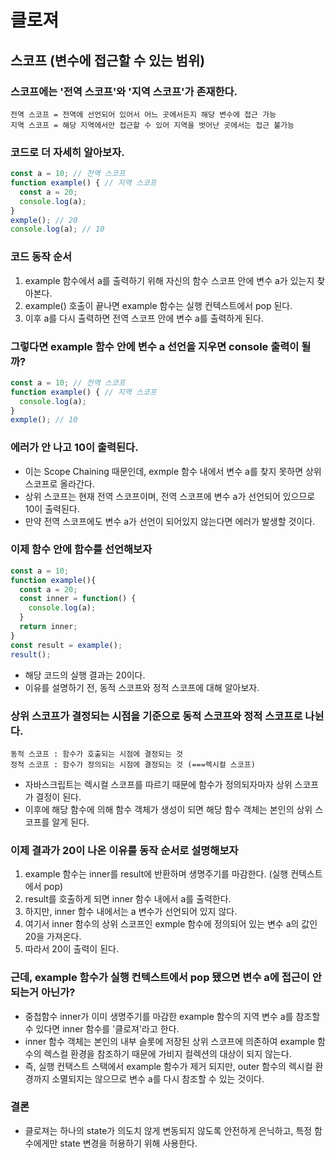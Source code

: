 # 클로져

## 스코프 (변수에 접근할 수 있는 범위)
### 스코프에는 '전역 스코프'와 '지역 스코프'가 존재한다.
```
전역 스코프 = 전역에 선언되어 있어서 어느 곳에서든지 해당 변수에 접근 가능
지역 스코프 = 해당 지역에서만 접근할 수 있어 지역을 벗어난 곳에서는 접근 불가능
```
### 코드로 더 자세히 알아보자.
```js
const a = 10; // 전역 스코프
function example() { // 지역 스코프
  const a = 20;
  console.log(a);
}
exmple(); // 20
console.log(a); // 10
```
### 코드 동작 순서
1. example 함수에서 a를 출력하기 위해 자신의 함수 스코프 안에 변수 a가 있는지 찾아본다. 
2. example() 호출이 끝나면 example 함수는 실행 컨텍스트에서 pop 된다.
3. 이후 a를 다시 출력하면 전역 스코프 안에 변수 a를 출력하게 된다.

### 그렇다면 example 함수 안에 변수 a 선언을 지우면 console 출력이 될까?
```js
const a = 10; // 전역 스코프
function example() { // 지역 스코프
  console.log(a);
}
exmple(); // 10
```
### 에러가 안 나고 10이 출력된다.
- 이는 Scope Chaining 때문인데, exmple 함수 내에서 변수 a를 찾지 못하면 상위 스코프로 올라간다.
- 상위 스코프는 현재 전역 스코프이며, 전역 스코프에 변수 a가 선언되어 있으므로 10이 출력된다.
- 만약 전역 스코프에도 변수 a가 선언이 되어있지 않는다면 에러가 발생할 것이다.

### 이제 함수 안에 함수를 선언해보자
```js
const a = 10;
function example(){
  const a = 20;
  const inner = function() {
    console.log(a);
  }
  return inner;
}
const result = example();
result();
```
- 해당 코드의 실행 결과는 20이다.
- 이유를 설명하기 전, 동적 스코프와 정적 스코프에 대해 알아보자.
  
### 상위 스코프가 결정되는 시점을 기준으로 동적 스코프와 정적 스코프로 나뉜다.
```
동적 스코프 : 함수가 호출되는 시점에 결정되는 것
정적 스코프 : 함수가 정의되는 시점에 결정되는 것 (===렉시컬 스코프)
```
- 자바스크립트는 렉시컬 스코프를 따르기 때문에 함수가 정의되자마자 상위 스코프가 결정이 된다.
- 이후에 해당 함수에 의해 함수 객체가 생성이 되면 해당 함수 객체는 본인의 상위 스코프를 알게 된다.

### 이제 결과가 20이 나온 이유를 동작 순서로 설명해보자
1. example 함수는 inner를 result에 반환하며 생명주기를 마감한다. (실행 컨텍스트에서 pop)
2. result를 호출하게 되면 inner 함수 내에서 a를 출력한다.
3. 하지만, inner 함수 내에서는 a 변수가 선언되어 있지 않다.
4. 여기서 inner 함수의 상위 스코프인 exmple 함수에 정의되어 있는 변수 a의 값인 20을 가져온다.
5. 따라서 20이 출력이 된다.

### 근데, example 함수가 실행 컨텍스트에서 pop 됐으면 변수 a에 접근이 안되는거 아닌가?
- 중첩함수 inner가 이미 생명주기를 마감한 example 함수의 지역 변수 a를 참조할 수 있다면 inner 함수를 '클로져'라고 한다.
- inner 함수 객체는 본인의 내부 슬롯에 저장된 상위 스코프에 의존하여 example 함수의 렉스컬 환경을 참조하기 때문에 가비지 컬렉션의 대상이 되지 않는다.
- 즉, 실행 컨택스트 스택에서 example 함수가 제거 되지만, outer 함수의 렉시컬 환경까지 소멸되지는 않으므로 변수 a를 다시 참조할 수 있는 것이다.

### 결론 
- 클로져는 하나의 state가 의도치 않게 변동되지 않도록 안전하게 은닉하고, 특정 함수에게만 state 변경을 허용하기 위해 사용한다.

